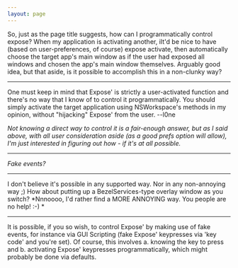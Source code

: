 ```yaml
---
layout: page
---
```


So, just as the page title suggests, how can I programmatically control expose? When my application is activating another, iIt'd be nice to have (based on user-preferences, of course) expose activate, then automatically choose the target app's main window as if the user had exposed all windows and chosen the app's main window themselves. Arguably good idea, but that aside, is it possible to accomplish this in a non-clunky way?

----

One must keep in mind that Expose' is strictly a user-activated function and there's no way that I know of to control it programmatically. You should simply activate the target application using NSWorkspace's methods in my opinion, without "hijacking" Expose' from the user. --l0ne

*Not knowing a direct way to control it is a fair-enough answer, but as I said above, with all user consideration aside (as a good prefs option will allow), I'm just interested in figuring out how - if it's at all possible.*

----

*Fake events?*

----

I don't believe it's possible in any supported way. Nor in any non-annoying way ;) How about putting up a BezelServices-type overlay window as you switch?  *Nnnoooo, I'd rather find a MORE ANNOYING way. You people are no help! :-) *

----

It is possible, if you so wish, to control Expose' by making use of fake events, for instance via GUI Scripting (fake Expose' keypresses via 'key code' and you're set). Of course, this involves a. knowing the key to press and b. activating Expose' keypresses programmatically, which might probably be done via defaults.
